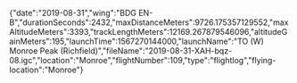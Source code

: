 {"date":"2019-08-31","wing":"BDG EN-B","durationSeconds":2432,"maxDistanceMeters":9726.175357129552,"maxAltitudeMeters":3393,"trackLengthMeters":12169.267879546096,"altitudeGainMeters":195,"launchTime":1567270144000,"launchName":"TO (W) Monroe Peak (Richfield)","fileName":"2019-08-31-XAH-bqz-08.igc","location":"Monroe","flightNumber":109,"type":"flightlog","flying-location":"Monroe"}
